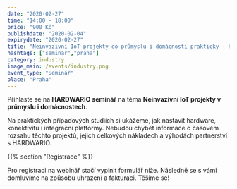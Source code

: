 ```yaml
---
date: "2020-02-27"
time: "14:00 - 18:00"
price: "900 Kč"
publishdate: "2020-02-04"
expirydate: "2020-02-27"
title: "Neinvazivní IoT projekty do průmyslu i domácností prakticky - hardware, konektivita, platformy, případovky, náklady"
hashtags: ["seminar","praha"]
category: industry
image_main: /events/industry.png
event_type: "Seminář"
place: "Praha"
---
```


Přihlaste se na **HARDWARIO seminář** na téma **Neinvazivní IoT projekty v průmyslu i&nbsp;domácnostech**.

Na praktických případových studiích si ukážeme, jak nastavit hardware, konektivitu i integrační platformy. Nebudou chybět informace o časovém rozsahu těchto projektů, jejich celkových nákladech a výhodách partnerství s HARDWARIO.

{{% section "Registrace" %}}

Pro registraci na webinář stačí vyplnit formulář níže. Následně se s vámi domluvíme na způsobu uhrazení a fakturaci. Těšíme se!

<script charset="utf-8" type="text/javascript" src="//js.hsforms.net/forms/shell.js"></script>
<script>
  hbspt.forms.create({
	portalId: "5453210",
	formId: "62194456-acb8-4215-b660-2b625f9ea77b"
});
</script>
